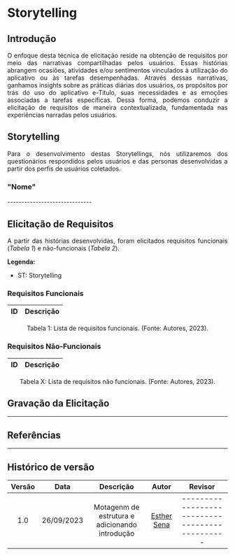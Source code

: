 # Storytelling

## Introdução

<p align="justify">O enfoque desta técnica de elicitação reside na obtenção de requisitos por meio das narrativas compartilhadas pelos usuários. Essas histórias abrangem ocasiões, atividades e/ou sentimentos vinculados à utilização do aplicativo ou às tarefas desempenhadas. Através dessas narrativas, ganhamos insights sobre as práticas diárias dos usuários, os propósitos por trás do uso do aplicativo e-Titulo, suas necessidades e as emoções associadas a tarefas específicas. Dessa forma, podemos conduzir a elicitação de requisitos de maneira contextualizada, fundamentada nas experiências narradas pelos usuários.</p>

## Storytelling
<p align="justify">Para o desenvolvimento destas Storytellings, nós utilizaremos dos questionários respondidos pelos usuários e das personas desenvolvidas a partir dos perfis de usuários coletados.</p>

### "Nome"
<p align="justify"> ------------------------------</p>

## Elicitação de Requisitos
<p align="justify">A partir das histórias desenvolvidas, foram elicitados requisitos funcionais (<i>Tabela 1</i>) e não-funcionais (<i>Tabela 2</i>).</p>

**Legenda:**

* ST: Storytelling

### Requisitos Funcionais

|  ID  |  Descrição  |  
| :--: | :---------: |


<figcaption align="center">Tabela 1: Lista de requisitos funcionais. (Fonte: Autores, 2023).</figcaption>

### Requisitos Não-Funcionais

|  ID  |  Descrição  |  
| :--: | :---------: | 

<figcaption align="center">Tabela X: Lista de requisitos não funcionais. (Fonte: Autores, 2023).</figcaption>

## Gravação da Elicitação
------------

## Referências
--------

## Histórico de versão
| Versão |    Data    |                            Descrição                            |      Autor       |              Revisor              |
| :----: | :--------: | :-------------------------------------------------------------: | :--------------: | :-------------------------------: |
| 1.0 | 26/09/2023 | Motagenm de estrutura e adicionando introdução | [Esther Sena](https://github.com/esmsena) | ---------------------------------------------- |
